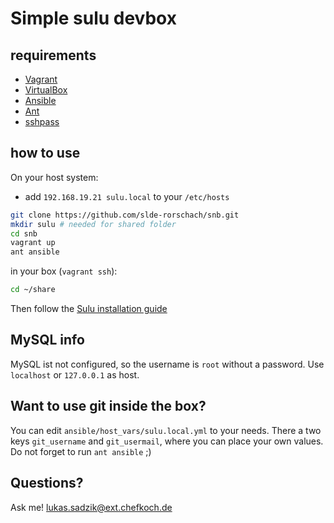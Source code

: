 # Simple sulu devbox

## requirements

- [Vagrant](http://vagrantup.com/)
- [VirtualBox](http://virtualbox.org/)
- [Ansible](http://www.ansible.com/)
- [Ant](http://ant.apache.org/)
- [sshpass](https://gist.github.com/arunoda/7790979)

## how to use

On your host system:

- add `192.168.19.21 sulu.local` to your `/etc/hosts`

```bash
git clone https://github.com/slde-rorschach/snb.git
mkdir sulu # needed for shared folder
cd snb
vagrant up
ant ansible
```

in your box (`vagrant ssh`):

```bash
cd ~/share
```

Then follow the [Sulu installation guide](docs.sulu.io/en/latest/book/getting-started/installation.html)

## MySQL info

MySQL ist not configured, so the username is `root` without a password.
Use `localhost` or `127.0.0.1` as host.

## Want to use git inside the box?

You can edit `ansible/host_vars/sulu.local.yml` to your needs.
There a two keys `git_username` and `git_usermail`, where you can place your own values.
Do not forget to run `ant ansible` ;)

## Questions?

Ask me! lukas.sadzik@ext.chefkoch.de
